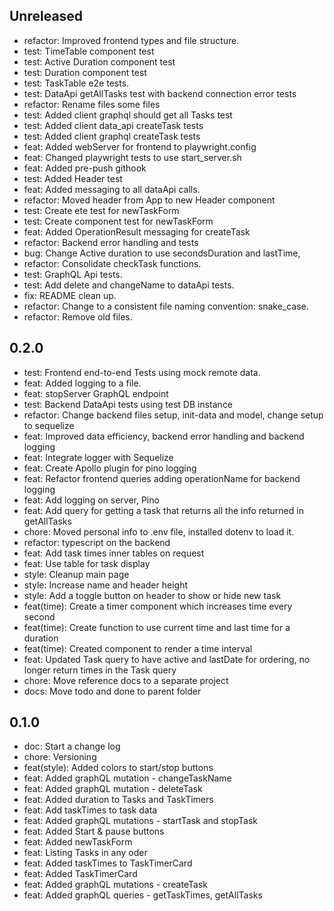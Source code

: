 ## Unreleased

- refactor: Improved frontend types and file structure.
- test: TimeTable component test
- test: Active Duration component test
- test: Duration component test
- test: TaskTable e2e tests.
- test: DataApi getAllTasks test with backend connection error tests
- refactor: Rename files some files
- test: Added client graphql should get all Tasks test
- test: Added client data_api createTask tests
- test: Added client graphql createTask tests
- feat: Added webServer for frontend to playwright.config
- feat: Changed playwright tests to use start_server.sh
- feat: Added pre-push githook
- test: Added Header test
- feat: Added messaging to all dataApi calls.
- refactor: Moved header from App to new Header component
- test: Create ete test for newTaskForm
- test: Create component test for newTaskForm
- feat: Added OperationResult messaging for createTask
- refactor: Backend error handling and tests
- bug: Change Active duration to use secondsDuration and lastTime,
- refactor: Consolidate checkTask functions.
- test: GraphQL Api tests.
- test: Add delete and changeName to dataApi tests.
- fix: README clean up.
- refactor: Change to a consistent file naming convention: snake_case.
- refactor: Remove old files.

## 0.2.0

- test: Frontend end-to-end Tests using mock remote data.
- feat: Added logging to a file.
- feat: stopServer GraphQL endpoint
- test: Backend DataApi tests using test DB instance
- refactor: Change backend files setup, init-data and model, change setup to sequelize
- feat: Improved data efficiency, backend error handling and backend logging
- feat: Integrate logger with Sequelize
- feat: Create Apollo plugin for pino logging
- feat: Refactor frontend queries adding operationName for backend logging
- feat: Add logging on server, Pino
- feat: Add query for getting a task that returns all the info returned in getAllTasks
- chore: Moved personal info to .env file, installed dotenv to load it.
- refactor: typescript on the backend
- feat: Add task times inner tables on request
- feat: Use table for task display
- style: Cleanup main page
- style: Increase name and header height
- style: Add a toggle button on header to show or hide new task
- feat(time): Create a timer component which increases time every second
- feat(time): Create function to use current time and last time for a duration
- feat(time): Created component to render a time interval
- feat: Updated Task query to have active and lastDate for ordering, no longer return times in the Task query
- chore: Move reference docs to a separate project
- docs: Move todo and done to parent folder

## 0.1.0

- doc: Start a change log
- chore: Versioning
- feat(style): Added colors to start/stop buttons
- feat: Added graphQL mutation - changeTaskName
- feat: Added graphQL mutation - deleteTask
- feat: Added duration to Tasks and TaskTimers
- feat: Add taskTimes to task data
- feat: Added graphQL mutations - startTask and stopTask
- feat: Added Start & pause buttons
- feat: Added newTaskForm
- feat: Listing Tasks in any oder
- feat: Added taskTimes to TaskTimerCard
- feat: Added TaskTimerCard
- feat: Added graphQL mutations - createTask
- feat: Added graphQL queries - getTaskTimes, getAllTasks
